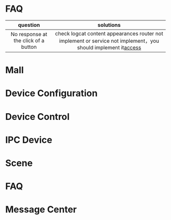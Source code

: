 # FAQ

| question |  solutions |
| :------:|:---:|
| No response at the click of a button |  check logcat content appearances router not implement or service not implement，you should implement it[access](./access.md#application-init) |

# Mall

# Device Configuration

# Device Control

# IPC Device

# Scene

# FAQ

# Message Center

